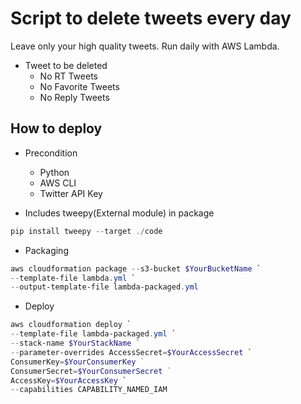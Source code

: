 # Script to delete tweets every day

Leave only your high quality tweets.
Run daily with AWS Lambda.

- Tweet to be deleted
  - No RT Tweets
  - No Favorite Tweets
  - No Reply Tweets

## How to deploy
- Precondition
  - Python
  - AWS CLI
  - Twitter API Key

- Includes tweepy(External module) in package

```Powershell
pip install tweepy --target ./code
```

- Packaging

```Powershell
aws cloudformation package --s3-bucket $YourBucketName `
--template-file lambda.yml `
--output-template-file lambda-packaged.yml
```

- Deploy

```Powershell
aws cloudformation deploy `
--template-file lambda-packaged.yml `
--stack-name $YourStackName `
--parameter-overrides AccessSecret=$YourAccessSecret `
ConsumerKey=$YourConsumerKey ` 
ConsumerSecret=$YourConsumerSecret ` 
AccessKey=$YourAccessKey `
--capabilities CAPABILITY_NAMED_IAM
```